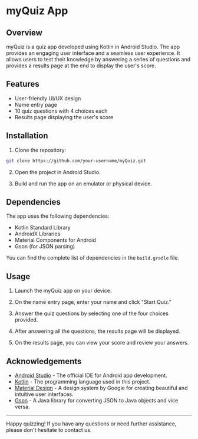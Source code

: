 # myQuiz App

## Overview
myQuiz is a quiz app developed using Kotlin in Android Studio. The app provides an engaging user interface and a seamless user experience. It allows users to test their knowledge by answering a series of questions and provides a results page at the end to display the user's score.

## Features

- User-friendly UI/UX design
- Name entry page
- 10 quiz questions with 4 choices each
- Results page displaying the user's score

## Installation

1. Clone the repository:

```bash
git clone https://github.com/your-username/myQuiz.git
```

2. Open the project in Android Studio.

3. Build and run the app on an emulator or physical device.

## Dependencies

The app uses the following dependencies:

- Kotlin Standard Library
- AndroidX Libraries
- Material Components for Android
- Gson (for JSON parsing)

You can find the complete list of dependencies in the `build.gradle` file.

## Usage

1. Launch the myQuiz app on your device.

2. On the name entry page, enter your name and click "Start Quiz."

3. Answer the quiz questions by selecting one of the four choices provided.

4. After answering all the questions, the results page will be displayed.

5. On the results page, you can view your score and review your answers.

## Acknowledgements

- [Android Studio](https://developer.android.com/studio) - The official IDE for Android app development.
- [Kotlin](https://kotlinlang.org/) - The programming language used in this project.
- [Material Design](https://material.io/) - A design system by Google for creating beautiful and intuitive user interfaces.
- [Gson](https://github.com/google/gson) - A Java library for converting JSON to Java objects and vice versa.

---

Happy quizzing! If you have any questions or need further assistance, please don't hesitate to contact us.
